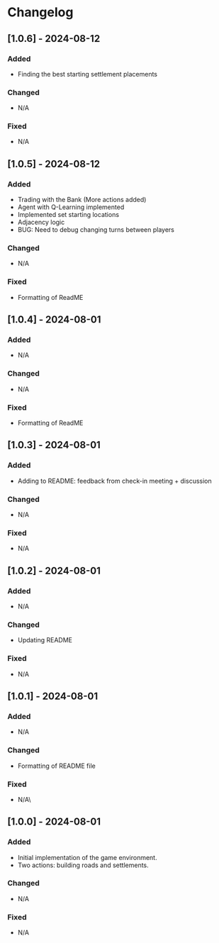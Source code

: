 # Changelog

## [1.0.6] - 2024-08-12
### Added
- Finding the best starting settlement placements

### Changed
- N/A

### Fixed
- N/A

## [1.0.5] - 2024-08-12
### Added
- Trading with the Bank (More actions added)
- Agent with Q-Learning implemented
- Implemented set starting locations
- Adjacency logic
- BUG: Need to debug changing turns between players

### Changed
- N/A

### Fixed
- Formatting of ReadME

## [1.0.4] - 2024-08-01
### Added
- N/A

### Changed
- N/A

### Fixed
- Formatting of ReadME

## [1.0.3] - 2024-08-01
### Added
- Adding to README: feedback from check-in meeting + discussion

### Changed
- N/A

### Fixed
- N/A

## [1.0.2] - 2024-08-01
### Added
- N/A

### Changed
- Updating README

### Fixed
- N/A

## [1.0.1] - 2024-08-01
### Added
- N/A

### Changed
- Formatting of README file

### Fixed
- N/A\

## [1.0.0] - 2024-08-01
### Added
- Initial implementation of the game environment.
- Two actions: building roads and settlements.

### Changed
- N/A

### Fixed
- N/A
